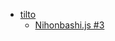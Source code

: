 - [tilto](https://gitpitch.com/kjirou/GitPitch-playground/nihonbashi-js-20171214-tilto)
  - [Nihonbashi.js #3](https://nihonbashi-js.connpass.com/event/72065/)
